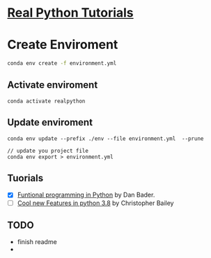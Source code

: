 # [Real Python Tutorials](https://realpython.com/)


# Create Enviroment

```bash
conda env create -f environment.yml

```
## Activate enviroment
```
conda activate realpython
```


## Update enviroment
```
conda env update --prefix ./env --file environment.yml  --prune

// update you project file
conda env export > environment.yml
```

## Tuorials


- [x] [Funtional programming in Python](https://realpython.com/courses/functional-programming-python/) by Dan Bader.
- [ ] [Cool new Features in python 3.8](https://realpython.com/courses/cool-new-features-python-38/) by Christopher Bailey
## TODO
- finish readme
- 